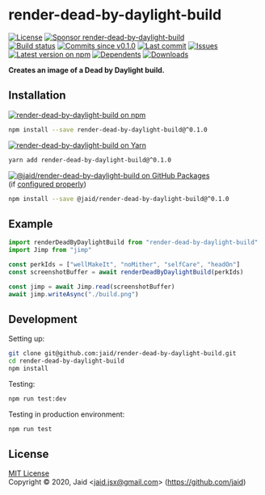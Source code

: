 # render-dead-by-daylight-build


<a href="https://raw.githubusercontent.com/jaid/render-dead-by-daylight-build/master/license.txt"><img src="https://img.shields.io/github/license/jaid/render-dead-by-daylight-build?style=flat-square" alt="License"/></a> <a href="https://github.com/sponsors/jaid"><img src="https://img.shields.io/badge/<3-Sponsor-FF45F1?style=flat-square" alt="Sponsor render-dead-by-daylight-build"/></a>  
<a href="https://actions-badge.atrox.dev/jaid/render-dead-by-daylight-build/goto"><img src="https://img.shields.io/endpoint.svg?style=flat-square&url=https%3A%2F%2Factions-badge.atrox.dev%2Fjaid%2Frender-dead-by-daylight-build%2Fbadge" alt="Build status"/></a> <a href="https://github.com/jaid/render-dead-by-daylight-build/commits"><img src="https://img.shields.io/github/commits-since/jaid/render-dead-by-daylight-build/v0.1.0?style=flat-square&logo=github" alt="Commits since v0.1.0"/></a> <a href="https://github.com/jaid/render-dead-by-daylight-build/commits"><img src="https://img.shields.io/github/last-commit/jaid/render-dead-by-daylight-build?style=flat-square&logo=github" alt="Last commit"/></a> <a href="https://github.com/jaid/render-dead-by-daylight-build/issues"><img src="https://img.shields.io/github/issues/jaid/render-dead-by-daylight-build?style=flat-square&logo=github" alt="Issues"/></a>  
<a href="https://npmjs.com/package/render-dead-by-daylight-build"><img src="https://img.shields.io/npm/v/render-dead-by-daylight-build?style=flat-square&logo=npm&label=latest%20version" alt="Latest version on npm"/></a> <a href="https://github.com/jaid/render-dead-by-daylight-build/network/dependents"><img src="https://img.shields.io/librariesio/dependents/npm/render-dead-by-daylight-build?style=flat-square&logo=npm" alt="Dependents"/></a> <a href="https://npmjs.com/package/render-dead-by-daylight-build"><img src="https://img.shields.io/npm/dm/render-dead-by-daylight-build?style=flat-square&logo=npm" alt="Downloads"/></a>

**Creates an image of a Dead by Daylight build.**





## Installation

<a href="https://npmjs.com/package/render-dead-by-daylight-build"><img src="https://img.shields.io/badge/npm-render--dead--by--daylight--build-C23039?style=flat-square&logo=npm" alt="render-dead-by-daylight-build on npm"/></a>

```bash
npm install --save render-dead-by-daylight-build@^0.1.0
```

<a href="https://yarnpkg.com/package/render-dead-by-daylight-build"><img src="https://img.shields.io/badge/Yarn-render--dead--by--daylight--build-2F8CB7?style=flat-square&logo=yarn&logoColor=white" alt="render-dead-by-daylight-build on Yarn"/></a>

```bash
yarn add render-dead-by-daylight-build@^0.1.0
```

<a href="https://github.com/jaid/render-dead-by-daylight-build/packages"><img src="https://img.shields.io/badge/GitHub Packages-@jaid/render--dead--by--daylight--build-24282e?style=flat-square&logo=github" alt="@jaid/render-dead-by-daylight-build on GitHub Packages"/></a>  
(if [configured properly](https://help.github.com/en/github/managing-packages-with-github-packages/configuring-npm-for-use-with-github-packages))

```bash
npm install --save @jaid/render-dead-by-daylight-build@^0.1.0
```



## Example


```javascript
import renderDeadByDaylightBuild from "render-dead-by-daylight-build"
import Jimp from "jimp"

const perkIds = ["wellMakeIt", "noMither", "selfCare", "headOn"]
const screenshotBuffer = await renderDeadByDaylightBuild(perkIds)

const jimp = await Jimp.read(screenshotBuffer)
await jimp.writeAsync("./build.png")
```













## Development



Setting up:
```bash
git clone git@github.com:jaid/render-dead-by-daylight-build.git
cd render-dead-by-daylight-build
npm install
```
Testing:
```bash
npm run test:dev
```
Testing in production environment:
```bash
npm run test
```


## License
[MIT License](https://raw.githubusercontent.com/jaid/render-dead-by-daylight-build/master/license.txt)  
Copyright © 2020, Jaid \<jaid.jsx@gmail.com> (https://github.com/jaid)

